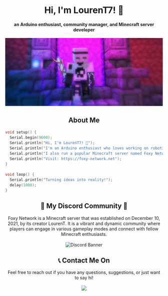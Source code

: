 <div align="center">
 <h1 align="center">Hi, I'm LourenT7! 👋</h1>
 <h4 align="center">an Arduino enthusiast, community manager, and Minecraft server developer </h4>
</div>

<div align="center">
  <img src="https://github.com/LOURENT4462/LOURENT4462/blob/main/image/lourent_banner.png?raw=true"
       alt="lourent_banner" /></a>
</div>


<h2 align="center">About Me</h2>

```cpp
void setup() {
  Serial.begin(9600);
  Serial.println("Hi, I'm LourenT7! 👋");
  Serial.println("I'm an Arduino enthusiast who loves working on robotics projects.");
  Serial.println("I also run a popular Minecraft server named Foxy Network in Indonesia.");
  Serial.println("Visit: https://foxy-network.net");
}

void loop() {
  Serial.println("Turning ideas into reality!");
  delay(1000);
}
```

<h2 align="center"> 🐾 My Discord Community 🐾</h2>

<div align="center">
  Foxy Network is a Minecraft server that was established on December 10, 2021, by its creator LourenT. It is a vibrant and dynamic community where players can engage in various gameplay modes and connect with fellow Minecraft enthusiasts.
</div>
<br>
<div align="center">
 <img src="https://discord.com/api/guilds/897455948166205440/widget.png?style=banner2" alt="Discord Banner"/>
</div>


<h2 align="center">📞 Contact Me On</h2>

<div align="center">
  Feel free to reach out if you have any questions, suggestions, or just want to say hi!
</div>

<br>
<div align="center">
  <img src="https://discord.c99.nl/widget/theme-1/734589001721315348.png"/>
</div>

  
